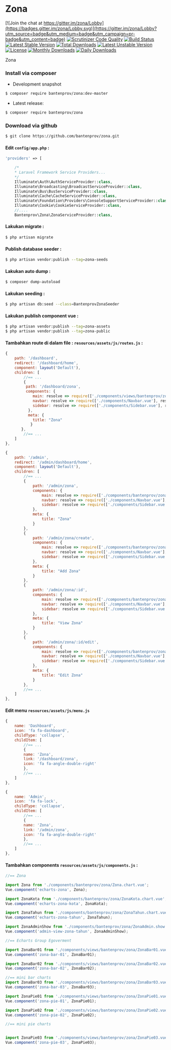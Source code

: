 # Zona

[![Join the chat at https://gitter.im/zona/Lobby](https://badges.gitter.im/zona/Lobby.svg)](https://gitter.im/zona/Lobby?utm_source=badge&utm_medium=badge&utm_campaign=pr-badge&utm_content=badge)
[![Scrutinizer Code Quality](https://scrutinizer-ci.com/g/bantenprov/zona/badges/quality-score.png?b=master)](https://scrutinizer-ci.com/g/bantenprov/zona/?branch=master)
[![Build Status](https://scrutinizer-ci.com/g/bantenprov/zona/badges/build.png?b=master)](https://scrutinizer-ci.com/g/bantenprov/zona/build-status/master)
[![Latest Stable Version](https://poser.pugx.org/bantenprov/zona/v/stable)](https://packagist.org/packages/bantenprov/zona)
[![Total Downloads](https://poser.pugx.org/bantenprov/zona/downloads)](https://packagist.org/packages/bantenprov/zona)
[![Latest Unstable Version](https://poser.pugx.org/bantenprov/zona/v/unstable)](https://packagist.org/packages/bantenprov/zona)
[![License](https://poser.pugx.org/bantenprov/zona/license)](https://packagist.org/packages/bantenprov/zona)
[![Monthly Downloads](https://poser.pugx.org/bantenprov/zona/d/monthly)](https://packagist.org/packages/bantenprov/zona)
[![Daily Downloads](https://poser.pugx.org/bantenprov/zona/d/daily)](https://packagist.org/packages/bantenprov/zona)

Zona

### Install via composer

- Development snapshot

```bash
$ composer require bantenprov/zona:dev-master
```

- Latest release:

```bash
$ composer require bantenprov/zona
```

### Download via github

```bash
$ git clone https://github.com/bantenprov/zona.git
```

#### Edit `config/app.php` :

```php
'providers' => [

    /*
    * Laravel Framework Service Providers...
    */
    Illuminate\Auth\AuthServiceProvider::class,
    Illuminate\Broadcasting\BroadcastServiceProvider::class,
    Illuminate\Bus\BusServiceProvider::class,
    Illuminate\Cache\CacheServiceProvider::class,
    Illuminate\Foundation\Providers\ConsoleSupportServiceProvider::class,
    Illuminate\Cookie\CookieServiceProvider::class,
    //....
    Bantenprov\Zona\ZonaServiceProvider::class,
```

#### Lakukan migrate :

```bash
$ php artisan migrate
```

#### Publish database seeder :

```bash
$ php artisan vendor:publish --tag=zona-seeds
```

#### Lakukan auto dump :

```bash
$ composer dump-autoload
```

#### Lakukan seeding :

```bash
$ php artisan db:seed --class=BantenprovZonaSeeder
```

#### Lakukan publish component vue :

```bash
$ php artisan vendor:publish --tag=zona-assets
$ php artisan vendor:publish --tag=zona-public
```
#### Tambahkan route di dalam file : `resources/assets/js/routes.js` :

```javascript
{
    path: '/dashboard',
    redirect: '/dashboard/home',
    component: layout('Default'),
    children: [
        //== ...
        {
         path: '/dashboard/zona',
         components: {
            main: resolve => require(['./components/views/bantenprov/zona/DashboardZona.vue'], resolve),
            navbar: resolve => require(['./components/Navbar.vue'], resolve),
            sidebar: resolve => require(['./components/Sidebar.vue'], resolve)
          },
          meta: {
            title: "Zona"
           }
       },
        //== ...
    ]
},
```

```javascript
{
    path: '/admin',
    redirect: '/admin/dashboard/home',
    component: layout('Default'),
    children: [
        //== ...
        {
            path: '/admin/zona',
            components: {
                main: resolve => require(['./components/bantenprov/zona/Zona.index.vue'], resolve),
                navbar: resolve => require(['./components/Navbar.vue'], resolve),
                sidebar: resolve => require(['./components/Sidebar.vue'], resolve)
            },
            meta: {
                title: "Zona"
            }
        },
        {
            path: '/admin/zona/create',
            components: {
                main: resolve => require(['./components/bantenprov/zona/Zona.add.vue'], resolve),
                navbar: resolve => require(['./components/Navbar.vue'], resolve),
                sidebar: resolve => require(['./components/Sidebar.vue'], resolve)
            },
            meta: {
                title: "Add Zona"
            }
        },
        {
            path: '/admin/zona/:id',
            components: {
                main: resolve => require(['./components/bantenprov/zona/Zona.show.vue'], resolve),
                navbar: resolve => require(['./components/Navbar.vue'], resolve),
                sidebar: resolve => require(['./components/Sidebar.vue'], resolve)
            },
            meta: {
                title: "View Zona"
            }
        },
        {
            path: '/admin/zona/:id/edit',
            components: {
                main: resolve => require(['./components/bantenprov/zona/Zona.edit.vue'], resolve),
                navbar: resolve => require(['./components/Navbar.vue'], resolve),
                sidebar: resolve => require(['./components/Sidebar.vue'], resolve)
            },
            meta: {
                title: "Edit Zona"
            }
        },
        //== ...
    ]
},
```
#### Edit menu `resources/assets/js/menu.js`

```javascript
{
    name: 'Dashboard',
    icon: 'fa fa-dashboard',
    childType: 'collapse',
    childItem: [
        //== ...
        {
        name: 'Zona',
        link: '/dashboard/zona',
        icon: 'fa fa-angle-double-right'
        },
        //== ...
    ]
},
```

```javascript
{
    name: 'Admin',
    icon: 'fa fa-lock',
    childType: 'collapse',
    childItem: [
        //== ...
        {
        name: 'Zona',
        link: '/admin/zona',
        icon: 'fa fa-angle-double-right'
        },
        //== ...
    ]
},
```

#### Tambahkan components `resources/assets/js/components.js` :

```javascript
//== Zona

import Zona from './components/bantenprov/zona/Zona.chart.vue';
Vue.component('echarts-zona', Zona);

import ZonaKota from './components/bantenprov/zona/ZonaKota.chart.vue';
Vue.component('echarts-zona-kota', ZonaKota);

import ZonaTahun from './components/bantenprov/zona/ZonaTahun.chart.vue';
Vue.component('echarts-zona-tahun', ZonaTahun);

import ZonaAdminShow from './components/bantenprov/zona/ZonaAdmin.show.vue';
Vue.component('admin-view-zona-tahun', ZonaAdminShow);

//== Echarts Group Egoverment

import ZonaBar01 from './components/views/bantenprov/zona/ZonaBar01.vue';
Vue.component('zona-bar-01', ZonaBar01);

import ZonaBar02 from './components/views/bantenprov/zona/ZonaBar02.vue';
Vue.component('zona-bar-02', ZonaBar02);

//== mini bar charts
import ZonaBar03 from './components/views/bantenprov/zona/ZonaBar03.vue';
Vue.component('zona-bar-03', ZonaBar03);

import ZonaPie01 from './components/views/bantenprov/zona/ZonaPie01.vue';
Vue.component('zona-pie-01', ZonaPie01);

import ZonaPie02 from './components/views/bantenprov/zona/ZonaPie02.vue';
Vue.component('zona-pie-02', ZonaPie02);

//== mini pie charts


import ZonaPie03 from './components/views/bantenprov/zona/ZonaPie03.vue';
Vue.component('zona-pie-03', ZonaPie03);

```

